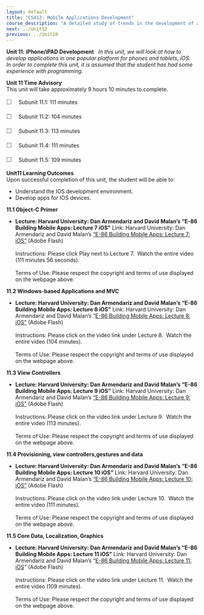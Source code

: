 ```yaml
---
layout: default
title: "CS412: Mobile Applications Development"
course_description: "A detailed study of trends in the development of applications for mobile devices, focusing on the unique design and deployment issues that must be taken into consideration when developing applications for mobile devices."
next: ../Unit12
previous: ../Unit10
---
```

**Unit 11: iPhone/iPAD Development** <span id="11"></span> 
*In this unit, we will look at how to develop applications in one
popular platform for phones and tablets, iOS.  In order to complete this
unit, it is assumed that the student has had some experience with
programming.*

**Unit 11 Time Advisory**  
This unit will take approximately 9 hours 10 minutes to complete.  
  
 <span
style="color: rgb(85, 85, 85); font-family: 'Myriad Pro', 'Gill Sans', 'Gill Sans MT', Calibri, sans-serif; font-size: 16px; line-height: 24px; text-align: left; -webkit-text-size-adjust: none; ">☐
   </span>Subunit 11.1: 111 minutes  
  
 <span
style="color: rgb(85, 85, 85); font-family: 'Myriad Pro', 'Gill Sans', 'Gill Sans MT', Calibri, sans-serif; font-size: 16px; line-height: 24px; text-align: left; -webkit-text-size-adjust: none; ">☐
   </span>Subunit 11.2: 104 minutes  
  
 <span
style="color: rgb(85, 85, 85); font-family: 'Myriad Pro', 'Gill Sans', 'Gill Sans MT', Calibri, sans-serif; font-size: 16px; line-height: 24px; text-align: left; -webkit-text-size-adjust: none; ">☐
   </span>Subunit 11.3: 113 minutes  
  
 <span
style="color: rgb(85, 85, 85); font-family: 'Myriad Pro', 'Gill Sans', 'Gill Sans MT', Calibri, sans-serif; font-size: 16px; line-height: 24px; text-align: left; -webkit-text-size-adjust: none; ">☐
   </span>Subunit 11.4: 111 minutes  
  
 <span
style="color: rgb(85, 85, 85); font-family: 'Myriad Pro', 'Gill Sans', 'Gill Sans MT', Calibri, sans-serif; font-size: 16px; line-height: 24px; text-align: left; -webkit-text-size-adjust: none; ">☐
   </span>Subunit 11.5: 109 minutes

**Unit11 Learning Outcomes**  
Upon successful completion of this unit, the student will be able to:  
-   Understand the IOS development environment.
-   Develop apps for IOS devices.

**11.1 Object-C Primer** <span id="11.1"></span> 
-   **Lecture: Harvard University: Dan Armendariz and David Malan’s
    “E-86 Building Mobile Apps: Lecture 7 iOS”**
    Link: Harvard University: Dan Armendariz and David Malan’s [“E-86
    Building Mobile Apps: Lecture 7:
    iOS”](http://cs76.tv/2011/spring/#l=lectures&r=about&v=lectures/7/lecture7)
    (Adobe Flash)  
        
     Instructions: Please click Play next to Lecture 7.  Watch the
    entire video (111 minutes 56 seconds).  
        
     Terms of Use: Please respect the copyright and terms of use
    displayed on the webpage above.

**11.2 Windows-based Applications and MVC** <span id="11.2"></span> 
-   **Lecture: Harvard University: Dan Armendariz and David Malan’s
    “E-86 Building Mobile Apps: Lecture 8 iOS”**
    Link: Harvard University: Dan Armendariz and David Malan’s “[E-86
    Building Mobile Apps: Lecture 8:
    iOS”](http://cs76.tv/2011/spring/#l=lectures&r=about&v=lectures/8/lecture8)
    (Adobe Flash)  
        
     Instructions: Please click on the video link under Lecture 8. 
    Watch the entire video (104 minutes).  
        
     Terms of Use: Please respect the copyright and terms of use
    displayed on the webpage above.

**11.3 View Controllers** <span id="11.3"></span> 
-   **Lecture: Harvard University: Dan Armendariz and David Malan’s
    “E-86 Building Mobile Apps: Lecture 9 iOS”**
    Link: Harvard University: Dan Armendariz and David Malan’s [“E-86
    Building Mobile Apps: Lecture 9:
    iOS”](http://cs76.tv/2011/spring/#l=lectures&r=about&v=lectures/9/lecture9)
    (Adobe Flash)  
        
     Instructions: Please click on the video link under Lecture 9. 
    Watch the entire video (113 minutes).  
        
     Terms of Use: Please respect the copyright and terms of use
    displayed on the webpage above.

**11.4 Provisioning, view controllers,gestures and data** <span
id="11.4"></span> 
-   **Lecture: Harvard University: Dan Armendariz and David Malan’s
    “E-86 Building Mobile Apps: Lecture 10 iOS”**
    Link: Harvard University: Dan Armendariz and David Malan’s [“E-86
    Building Mobile Apps: Lecture 10:
    iOS”](http://cs76.tv/2011/spring/#l=lectures&r=about&v=lectures/10/lecture10)
    (Adobe Flash)  
        
     Instructions: Please click on the video link under Lecture 10. 
    Watch the entire video (111 minutes).  
        
     Terms of Use: Please respect the copyright and terms of use
    displayed on the webpage above.

**11.5 Core Data, Localization, Graphics** <span id="11.5"></span> 
-   **Lecture: Harvard University: Dan Armendariz and David Malan’s
    “E-86 Building Mobile Apps: Lecture 11 iOS”**
    Link: Harvard University: Dan Armendariz and David Malan’s “[E-86
    Building Mobile Apps: Lecture 11:
    iOS](http://cs76.tv/2011/spring/#l=lectures&r=about&v=lectures/11/lecture11)” (Adobe
    Flash)  
        
     Instructions: Please click on the video link under Lecture 11. 
    Watch the entire video (109 minutes).  
        
     Terms of Use: Please respect the copyright and terms of use
    displayed on the webpage above.


